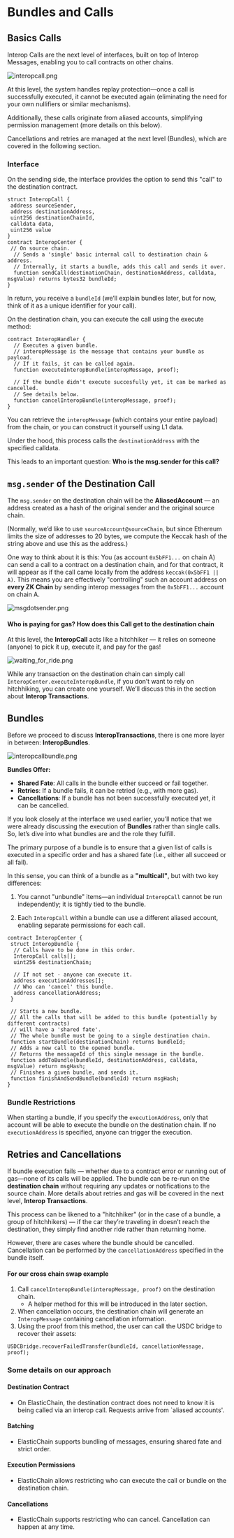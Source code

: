# Bundles and Calls

## Basics Calls

Interop Calls are the next level of interfaces, built on top of Interop Messages, enabling you to call contracts on
other chains.

![interopcall.png](./img/level_call.png)

At this level, the system handles replay protection—once a call is successfully executed, it cannot be executed again
(eliminating the need for your own nullifiers or similar mechanisms).

Additionally, these calls originate from aliased accounts, simplifying permission management (more details on this
below).

Cancellations and retries are managed at the next level (Bundles), which are covered in the following section.

### Interface

On the sending side, the interface provides the option to send this "call" to the destination contract.

```solidity
struct InteropCall {
 address sourceSender,
 address destinationAddress,
 uint256 destinationChainId,
 calldata data,
 uint256 value
}
contract InteropCenter {
 // On source chain.
  // Sends a 'single' basic internal call to destination chain & address.
  // Internally, it starts a bundle, adds this call and sends it over.
  function sendCall(destinationChain, destinationAddress, calldata, msgValue) returns bytes32 bundleId;
}
```

In return, you receive a `bundleId` (we’ll explain bundles later, but for now, think of it as a unique identifier for
your call).

On the destination chain, you can execute the call using the execute method:

```solidity
contract InteropHandler {
  // Executes a given bundle.
  // interopMessage is the message that contains your bundle as payload.
  // If it fails, it can be called again.
  function executeInteropBundle(interopMessage, proof);

  // If the bundle didn't execute succesfully yet, it can be marked as cancelled.
  // See details below.
  function cancelInteropBundle(interopMessage, proof);
}

```

You can retrieve the `interopMessage` (which contains your entire payload) from the chain, or you can construct it
yourself using L1 data.

Under the hood, this process calls the `destinationAddress` with the specified calldata.

This leads to an important question: **Who is the msg.sender for this call?**

## `msg.sender` of the Destination Call

The `msg.sender` on the destination chain will be the **AliasedAccount** — an address created as a hash of the original
sender and the original source chain.

(Normally, we’d like to use `sourceAccount@sourceChain`, but since Ethereum limits the size of addresses to 20 bytes, we
compute the Keccak hash of the string above and use this as the address.)

One way to think about it is this: You (as account `0x5bFF1...` on chain A) can send a call to a contract on a
destination chain, and for that contract, it will appear as if the call came locally from the address
`keccak(0x5bFF1 || A)`. This means you are effectively "controlling" such an account address on **every ZK Chain** by
sending interop messages from the `0x5bFF1...` account on chain A.

![msgdotsender.png](./img/aliased_account.png)

#### Who is paying for gas? How does this Call get to the destination chain

At this level, the **InteropCall** acts like a hitchhiker — it relies on someone (anyone) to pick it up, execute it, and
pay for the gas!

![waiting_for_ride.png](./img/waiting_for_ride.png)

While any transaction on the destination chain can simply call `InteropCenter.executeInteropBundle`, if you don’t want
to rely on hitchhiking, you can create one yourself. We’ll discuss this in the section about **Interop Transactions**.

## Bundles

Before we proceed to discuss **InteropTransactions**, there is one more layer in between: **InteropBundles**.

![interopcallbundle.png](./img/level_bundle.png)

**Bundles Offer:**

- **Shared Fate**: All calls in the bundle either succeed or fail together.
- **Retries**: If a bundle fails, it can be retried (e.g., with more gas).
- **Cancellations**: If a bundle has not been successfully executed yet, it can be cancelled.

If you look closely at the interface we used earlier, you’ll notice that we were already discussing the execution of
**Bundles** rather than single calls. So, let’s dive into what bundles are and the role they fulfill.

The primary purpose of a bundle is to ensure that a given list of calls is executed in a specific order and has a shared
fate (i.e., either all succeed or all fail).

In this sense, you can think of a bundle as a **"multicall"**, but with two key differences:

1. You cannot "unbundle" items—an individual `InteropCall` cannot be run independently; it is tightly tied to the
   bundle.

2. Each `InteropCall` within a bundle can use a different aliased account, enabling separate permissions for each call.

```solidity
contract InteropCenter {
 struct InteropBundle {
  // Calls have to be done in this order.
  InteropCall calls[];
  uint256 destinationChain;

  // If not set - anyone can execute it.
  address executionAddresses[];
  // Who can 'cancel' this bundle.
  address cancellationAddress;
 }

 // Starts a new bundle.
 // All the calls that will be added to this bundle (potentially by different contracts)
 // will have a 'shared fate'.
 // The whole bundle must be going to a single destination chain.
 function startBundle(destinationChain) returns bundleId;
 // Adds a new call to the opened bundle.
 // Returns the messageId of this single message in the bundle.
 function addToBundle(bundleId, destinationAddress, calldata, msgValue) return msgHash;
 // Finishes a given bundle, and sends it.
 function finishAndSendBundle(bundleId) return msgHash;
}
```

### Bundle Restrictions

When starting a bundle, if you specify the `executionAddress`, only that account will be able to execute the bundle on
the destination chain. If no `executionAddress` is specified, anyone can trigger the execution.

## Retries and Cancellations

If bundle execution fails — whether due to a contract error or running out of gas—none of its calls will be applied. The
bundle can be re-run on the **destination chain** without requiring any updates or notifications to the source chain.
More details about retries and gas will be covered in the next level, **Interop Transactions**.

This process can be likened to a "hitchhiker" (or in the case of a bundle, a group of hitchhikers) — if the car they’re
traveling in doesn’t reach the destination, they simply find another ride rather than returning home.

However, there are cases where the bundle should be cancelled. Cancellation can be performed by the
`cancellationAddress` specified in the bundle itself.

#### For our cross chain swap example

1. Call `cancelInteropBundle(interopMessage, proof)` on the destination chain.
   - A helper method for this will be introduced in the later section.
2. When cancellation occurs, the destination chain will generate an `InteropMessage` containing cancellation
   information.
3. Using the proof from this method, the user can call the USDC bridge to recover their assets:

```solidity
USDCBridge.recoverFailedTransfer(bundleId, cancellationMessage, proof);
```

### Some details on our approach

#### Destination Contract

- On ElasticChain, the destination contract does not need to know it is being called via an interop call. Requests
  arrive from `aliased accounts'.

#### Batching

- ElasticChain supports bundling of messages, ensuring shared fate and strict order.

#### Execution Permissions

- ElasticChain allows restricting who can execute the call or bundle on the destination chain.

#### Cancellations

- ElasticChain supports restricting who can cancel. Cancellation can happen at any time.

